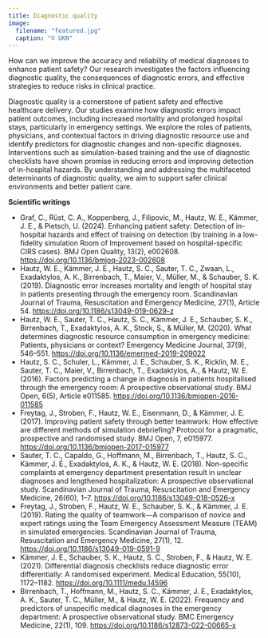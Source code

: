 ```yaml
---
title: Diagnostic quality
image:
  filename: "featured.jpg"
  caption: "© UKN"
---
```


How can we improve the accuracy and reliability of medical diagnoses to enhance patient safety? Our research investigates the factors influencing diagnostic quality, the consequences of diagnostic errors, and effective strategies to reduce risks in clinical practice.

<!--more-->

Diagnostic quality is a cornerstone of patient safety and effective healthcare delivery. Our studies examine how diagnostic errors impact patient outcomes, including increased mortality and prolonged hospital stays, particularly in emergency settings. We explore the roles of patients, physicians, and contextual factors in driving diagnostic resource use and identify predictors for diagnostic changes and non-specific diagnoses. Interventions such as simulation-based training and the use of diagnostic checklists have shown promise in reducing errors and improving detection of in-hospital hazards. By understanding and addressing the multifaceted determinants of diagnostic quality, we aim to support safer clinical environments and better patient care.

**Scientific writings**

- Graf, C., Rüst, C. A., Koppenberg, J., Filipovic, M., Hautz, W. E., Kämmer, J. E., & Pietsch, U. (2024). Enhancing patient safety: Detection of in-hospital hazards and effect of training on detection (by training in a low-fidelity simulation Room of Improvement based on hospital-specific CIRS cases). BMJ Open Quality, 13(2), e002608. https://doi.org/10.1136/bmjoq-2023-002608
- Hautz, W. E., Kämmer, J. E., Hautz, S. C., Sauter, T. C., Zwaan, L., Exadaktylos, A. K., Birrenbach, T., Maier, V., Müller, M., & Schauber, S. K. (2019). Diagnostic error increases mortality and length of hospital stay in patients presenting through the emergency room. Scandinavian Journal of Trauma, Resuscitation and Emergency Medicine, 27(1), Article 54. https://doi.org/10.1186/s13049-019-0629-z
- Hautz, W. E., Sauter, T. C., Hautz, S. C., Kämmer, J. E., Schauber, S. K., Birrenbach, T., Exadaktylos, A. K., Stock, S., & Müller, M. (2020). What determines diagnostic resource consumption in emergency medicine: Patients, physicians or context? Emergency Medicine Journal, 37(9), 546–551. https://doi.org/10.1136/emermed-2019-209022
- Hautz, S. C., Schuler, L., Kämmer, J. E., Schauber, S. K., Ricklin, M. E., Sauter, T. C., Maier, V., Birrenbach, T., Exadaktylos, A., & Hautz, W. E. (2016). Factors predicting a change in diagnosis in patients hospitalised through the emergency room: A prospective observational study. BMJ Open, 6(5), Article e011585. https://doi.org/10.1136/bmjopen-2016-011585 
- Freytag, J., Stroben, F., Hautz, W. E., Eisenmann, D., & Kämmer, J. E. (2017). Improving patient safety through better teamwork: How effective are different methods of simulation debriefing? Protocol for a pragmatic, prospective and randomised study. BMJ Open, 7, e015977. https://doi.org/10.1136/bmjopen-2017-015977
- Sauter, T. C., Capaldo, G., Hoffmann, M., Birrenbach, T., Hautz, S. C., Kämmer, J. E., Exadaktylos, A. K., & Hautz, W. E. (2018). Non-specific complaints at emergency department presentation result in unclear diagnoses and lengthened hospitalization: A prospective observational study. Scandinavian Journal of Trauma, Resuscitation and Emergency Medicine, 26(60), 1–7. https://doi.org/10.1186/s13049-018-0526-x
- Freytag, J., Stroben, F., Hautz, W. E., Schauber, S. K., & Kämmer, J. E. (2019). Rating the quality of teamwork—A comparison of novice and expert ratings using the Team Emergency Assessment Measure (TEAM) in simulated emergencies. Scandinavian Journal of Trauma, Resuscitation and Emergency Medicine, 27(1), 12. https://doi.org/10.1186/s13049-019-0591-9
- Kämmer, J. E., Schauber, S. K., Hautz, S. C., Stroben, F., & Hautz, W. E. (2021). Differential diagnosis checklists reduce diagnostic error differentially: A randomised experiment. Medical Education, 55(10), 1172–1182. https://doi.org/10.1111/medu.14596
- Birrenbach, T., Hoffmann, M., Hautz, S. C., Kämmer, J. E., Exadaktylos, A. K., Sauter, T. C., Müller, M., & Hautz, W. E. (2022). Frequency and predictors of unspecific medical diagnoses in the emergency department: A prospective observational study. BMC Emergency Medicine, 22(1), 109. https://doi.org/10.1186/s12873-022-00665-x

